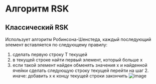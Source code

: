 # Алгоритм RSK
## Классический RSK
Использует алгоритм Робинсона-Шенстеда, каждый последующий элемент вставляется по следующему правилу: 
  1. сделать первую строку T текущей
  2. в текущей строке найти первый элемент, который больше x
  3. если такой элемент найден
       обменять значения x и найденной ячейки
       сделать следующую строку текущей
       перейти на шаг 2.
     иначе:
       добавить x к концу текущей строки
       закончить
![image](https://github.com/user-attachments/assets/1829e7ff-8009-4a6c-8bb2-94eb4b3e71ca)


